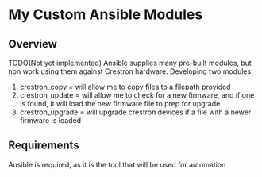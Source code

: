 # My Custom Ansible Modules

## Overview
TODO(Not yet implemented)
Ansible supplies many pre-built modules, but non work using them against Crestron hardware.  Developing two modules:
1. crestron_copy = will allow me to copy files to a filepath provided 
2. crestron_update = will allow me to check for a new firmware, and if one is found, it will load the new firmware file to prep for upgrade
3. crestron_upgrade = will upgrade crestron devices if a file with a newer firmware is loaded

## Requirements
Ansible is required, as it is the tool that will be used for automation
